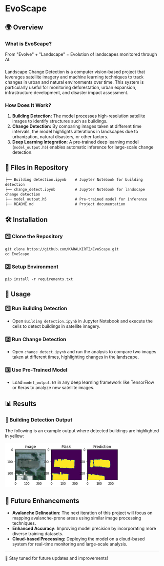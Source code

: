 # EvoScape

## 🌍 Overview
### What is EvoScape?
From "Evolve" + "Landscape" = Evolution of landscapes monitored through AI.
###
Landscape Change Detection is a computer vision-based project that leverages satellite imagery and machine learning techniques to track changes in urban and natural environments over time. This system is particularly useful for monitoring deforestation, urban expansion, infrastructure development, and disaster impact assessment.

### How Does It Work?
1. **Building Detection:** The model processes high-resolution satellite images to identify structures such as buildings.
2. **Change Detection:** By comparing images taken at different time intervals, the model highlights alterations in landscapes due to urbanization, natural disasters, or other factors.
3. **Deep Learning Integration:** A pre-trained deep learning model (`model_output.h5`) enables automatic inference for large-scale change detection.

## 📂 Files in Repository
```
├── Building detection.ipynb    # Jupyter Notebook for building detection
├── change_detect.ipynb         # Jupyter Notebook for landscape change detection
├── model_output.h5             # Pre-trained model for inference
├── README.md                   # Project documentation
```

## 🛠️ Installation
### 1️⃣ Clone the Repository
```
git clone https://github.com/KARALKIRTI/EvoScape.git
cd EvoScape
```
### 2️⃣ Setup Environment
```
pip install -r requirements.txt
```

## 🚀 Usage
### 1️⃣ Run Building Detection
- Open `Building detection.ipynb` in Jupyter Notebook and execute the cells to detect buildings in satellite imagery.

### 2️⃣ Run Change Detection
- Open `change_detect.ipynb` and run the analysis to compare two images taken at different times, highlighting changes in the landscape.

### 3️⃣ Use Pre-Trained Model
- Load `model_output.h5` in any deep learning framework like TensorFlow or Keras to analyze new satellite images.

## 📊 Results
### 🏢 Building Detection Output
The following is an example output where detected buildings are highlighted in yellow:

![Building Detection Result](images/output.png)

## 🔮 Future Enhancements
- **Avalanche Delineation:** The next iteration of this project will focus on mapping avalanche-prone areas using similar image processing techniques.
- **Enhanced Accuracy:** Improving model precision by incorporating more diverse training datasets.
- **Cloud-based Processing:** Deploying the model on a cloud-based system for real-time monitoring and large-scale analysis.

---
🚀 Stay tuned for future updates and improvements!
